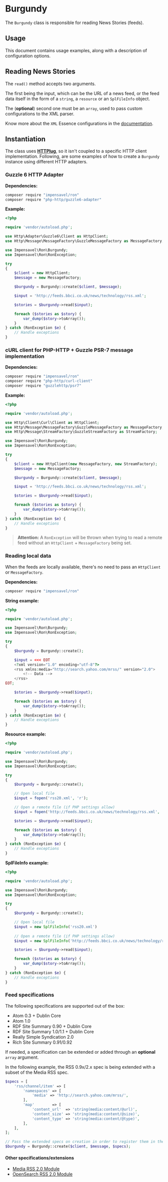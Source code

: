 # Burgundy
The `Burgundy` class is responsible for reading News Stories (feeds).

## Usage
This document contains usage examples, along with a description of configuration options.

## Reading News Stories
The `read()` method accepts two arguments.

The first being the input, which can be the URL of a news feed, or the feed data itself in the form of a `string`, a `resource` or an `SplFileInfo` object.

The (**optional**) second one must be an `array`, used to pass custom configurations to the XML parser.

Know more about the `XML` Essence configurations in the [documentation](https://github.com/impensavel/essence/blob/master/docs/XML.md#options).

## Instantiation
The class uses [**HTTPlug**](http://httplug.io), so it isn't coupled to a specific HTTP client implementation.
Following, are some examples of how to create a `Burgundy` instance using different HTTP adapters.

### Guzzle 6 HTTP Adapter

**Dependencies:**
``` bash
composer require "impensavel/ron"
composer require "php-http/guzzle6-adapter"
```

**Example:**
```php
<?php

require 'vendor/autoload.php';

use Http\Adapter\Guzzle6\Client as HttpClient;
use Http\Message\MessageFactory\GuzzleMessageFactory as MessageFactory;

use Impensavel\Ron\Burgundy;
use Impensavel\Ron\RonException;

try
{
    $client = new HttpClient;
    $message = new MessageFactory;

    $burgundy = Burgundy::create($client, $message);

    $input = 'http://feeds.bbci.co.uk/news/technology/rss.xml';

    $stories = $burgundy->read($input);

    foreach ($stories as $story) {
        var_dump($story->toArray());
    }
} catch (RonException $e) {
    // Handle exceptions
}
```

### cURL client for PHP-HTTP + Guzzle PSR-7 message implementation

**Dependencies:**
``` bash
composer require "impensavel/ron"
composer require "php-http/curl-client"
composer require "guzzlehttp/psr7"
```

**Example:**
```php
<?php

require 'vendor/autoload.php';

use Http\Client\Curl\Client as HttpClient;
use Http\Message\MessageFactory\GuzzleMessageFactory as MessageFactory;
use Http\Message\StreamFactory\GuzzleStreamFactory as StreamFactory;

use Impensavel\Ron\Burgundy;
use Impensavel\Ron\RonException;

try
{
    $client = new HttpClient(new MessageFactory, new StreamFactory);
    $message = new MessageFactory;

    $burgundy = Burgundy::create($client, $message);

    $input = 'http://feeds.bbci.co.uk/news/technology/rss.xml';

    $stories = $burgundy->read($input);

    foreach ($stories as $story) {
        var_dump($story->toArray());
    }
} catch (RonException $e) {
    // Handle exceptions
}
```

>**Attention:** A `RonException` will be thrown when trying to read a remote feed without an `HttpClient` + `MessageFactory` being set.

### Reading local data
When the feeds are locally available, there's no need to pass an `HttpClient` or `MessageFactory`.

**Dependencies:**
``` bash
composer require "impensavel/ron"
```

**String example:**
```php
<?php

require 'vendor/autoload.php';

use Impensavel\Ron\Burgundy;
use Impensavel\Ron\RonException;

try
{
    $burgundy = Burgundy::create();

    $input = <<< EOT
    <?xml version="1.0" encoding="utf-8"?>
    <rss xmlns:media="http://search.yahoo.com/mrss/" version="2.0">
        <!-- Data -->
    </rss>
EOT;

    $stories = $burgundy->read($input);

    foreach ($stories as $story) {
        var_dump($story->toArray());
    }
} catch (RonException $e) {
    // Handle exceptions
}
```

**Resource example:**
```php
<?php

require 'vendor/autoload.php';

use Impensavel\Ron\Burgundy;
use Impensavel\Ron\RonException;

try
{
    $burgundy = Burgundy::create();

    // Open local file
    $input = fopen('rss20.xml', 'r');

    // Open a remote file (if PHP settings allow)
    $input = fopen('http://feeds.bbci.co.uk/news/technology/rss.xml', 'r');

    $stories = $burgundy->read($input);

    foreach ($stories as $story) {
        var_dump($story->toArray());
    }
} catch (RonException $e) {
    // Handle exceptions
}
```

**SplFileInfo example:**
```php
<?php

require 'vendor/autoload.php';

use Impensavel\Ron\Burgundy;
use Impensavel\Ron\RonException;

try
{
    $burgundy = Burgundy::create();

    // Open local file
    $input = new SplFileInfo('rss20.xml')
    
    // Open a remote file (if PHP settings allow)
    $input = new SplFileInfo('http://feeds.bbci.co.uk/news/technology/rss.xml');

    $stories = $burgundy->read($input);

    foreach ($stories as $story) {
        var_dump($story->toArray());
    }
} catch (RonException $e) {
    // Handle exceptions
}
```

### Feed specifications
The following specifications are supported out of the box:

- Atom 0.3 + Dublin Core
- Atom 1.0
- RDF Site Summary 0.90 + Dublin Core
- RDF Site Summary 1.0/1.1 + Dublin Core
- Really Simple Syndication 2.0
- Rich Site Summary 0.91/0.92

If needed, a specification can be extended or added through an **optional** `array` argument.

In the following example, the RSS 0.9x/2.x spec is being extended with a subset of the Media RSS spec.
```php
$specs = [
    'rss/channel/item' => [
        'namespaces' => [
            'media' => 'http://search.yahoo.com/mrss/',
        ],
        'map'        => [
            'content_url'  => 'string(media:content/@url)',
            'content_size' => 'string(media:content/@size)',
            'content_type' => 'string(media:content/@type)',
        ],
    ],
];

// Pass the extended specs on creation in order to register them in the XML parser
$burgundy = Burgundy::create($client, $message, $specs);
```

#### Other specifications/extensions
- [Media RSS 2.0 Module](http://www.rssboard.org/media-rss)
- [OpenSearch RSS 2.0 Module](http://www.opensearch.org/Specifications/OpenSearch/1.1)
